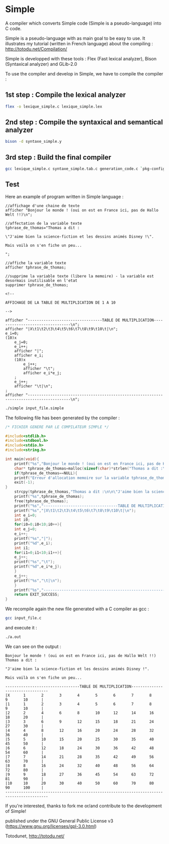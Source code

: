 # Simple
A compiler which converts Simple code (Simple is a pseudo-language) into C code.

Simple is a pseudo-language with as main goal to be easy to use. It illustrates my tutorial (written in French language) about the compiling :
http://totodu.net/Compilation/

Simple is developped with these tools : Flex (Fast lexical analyzer), Bison (Syntaxical analyzer) and GLib-2.0

To use the compiler and develop in Simple, we have to compile the compiler :

## 1st step : Compile the lexical analyzer

```bash
flex -o lexique_simple.c lexique_simple.lex
```

## 2nd step : Compile the syntaxical and semantical analyzer

```bash
bison -d syntaxe_simple.y
```

## 3rd step : Build the final compiler

```bash
gcc lexique_simple.c syntaxe_simple.tab.c generation_code.c `pkg-config --cflags --libs glib-2.0` -o simple
```

## Test

Here an example of program written in Simple language :

```
//affichage d'une chaine de texte
afficher "Bonjour le monde ! (oui on est en France ici, pas de Hallo Welt !!)\n";

//affectation de la variable texte
tphrase_de_thomas="Thomas a dit :

\"J'aime bien la science-fiction et les dessins animés Disney !\".

Mais voilà on s'en fiche un peu...

";

//affiche la variable texte
afficher tphrase_de_thomas;

//supprime la variable texte (libere la memoire) - la variable est desormais inutilisable en l'etat
supprimer tphrase_de_thomas;

<!--

AFFICHAGE DE LA TABLE DE MULTIPLICATION DE 1 A 10

-->

afficher "---------------------------------TABLE DE MULTIPLICATION---------------------------------\n";
afficher "|X\t1\t2\t3\t4\t5\t6\t7\t8\t9\t10\t|\n";
e_i=0;
(10)x
    e_j=0;
    e_i++;
    afficher "|";
    afficher e_i;
    (10)x
        e_j++;
        afficher "\t";
        afficher e_i*e_j;
    ;
    e_j++;
    afficher "\t|\n";
;
afficher "-----------------------------------------------------------------------------------------\n";
```

```bash
./simple input_file.simple
```

The following file has been generated by the compiler :

```c
/* FICHIER GENERE PAR LE COMPILATEUR SIMPLE */

#include<stdlib.h>
#include<stdbool.h>
#include<stdio.h>
#include<string.h>

int main(void){
	printf("%s","Bonjour le monde ! (oui on est en France ici, pas de Hallo Welt !!)\n");
	char* tphrase_de_thomas=malloc(sizeof(char)*strlen("Thomas a dit :\n\n\"J'aime bien la science-fiction et les dessins animés Disney !\".\n\nMais voilà on s'en fiche un peu...\n\n"));
	if(tphrase_de_thomas==NULL){
	printf("Erreur d'allocation memoire sur la variable tphrase_de_thomas !");
	exit(-1);
}
	strcpy(tphrase_de_thomas,"Thomas a dit :\n\n\"J'aime bien la science-fiction et les dessins animés Disney !\".\n\nMais voilà on s'en fiche un peu...\n\n");
	printf("%s",tphrase_de_thomas);
	free(tphrase_de_thomas);
	printf("%s","---------------------------------TABLE DE MULTIPLICATION---------------------------------\n");
	printf("%s","|X\t1\t2\t3\t4\t5\t6\t7\t8\t9\t10\t|\n");
	int e_i=0;
	int i0;
	for(i0=0;i0<10;i0++){
	int e_j=0;
	e_i++;
	printf("%s","|");
	printf("%d",e_i);
	int i1;
	for(i1=0;i1<10;i1++){
	e_j++;
	printf("%s","\t");
	printf("%d",e_i*e_j);
	}
	e_j++;
	printf("%s","\t|\n");
	}
	printf("%s","-----------------------------------------------------------------------------------------\n");
	return EXIT_SUCCESS;
}
```

We recompile again the new file generated with a C compiler as gcc :

```bash
gcc input_file.c
```

and execute it :

```bash
./a.out
```

We can see on the output :
```
Bonjour le monde ! (oui on est en France ici, pas de Hallo Welt !!)
Thomas a dit :

"J'aime bien la science-fiction et les dessins animés Disney !".

Mais voilà on s'en fiche un peu...

---------------------------------TABLE DE MULTIPLICATION---------------------------------
|X      1       2       3       4       5       6       7       8       9       10      |
|1      1       2       3       4       5       6       7       8       9       10      |
|2      2       4       6       8       10      12      14      16      18      20      |
|3      3       6       9       12      15      18      21      24      27      30      |
|4      4       8       12      16      20      24      28      32      36      40      |
|5      5       10      15      20      25      30      35      40      45      50      |
|6      6       12      18      24      30      36      42      48      54      60      |
|7      7       14      21      28      35      42      49      56      63      70      |
|8      8       16      24      32      40      48      56      64      72      80      |
|9      9       18      27      36      45      54      63      72      81      90      |
|10     10      20      30      40      50      60      70      80      90      100     |
-----------------------------------------------------------------------------------------
```

If you're interested, thanks to fork me or/and contribute to the development of Simple!

published under the GNU General Public License v3 (https://www.gnu.org/licenses/gpl-3.0.html)

Totodunet,
http://totodu.net/
